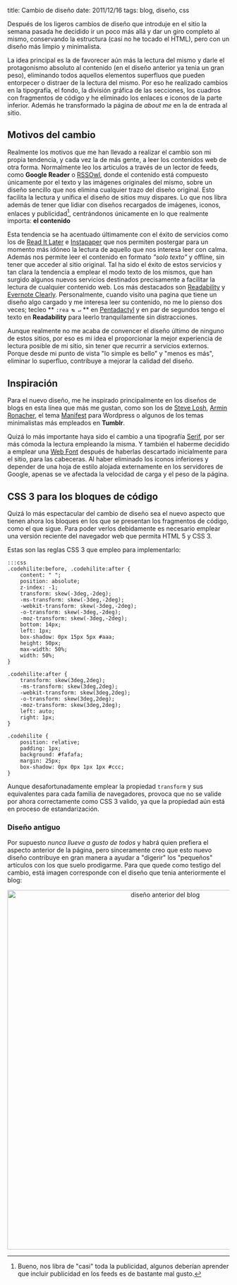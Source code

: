 title: Cambio de diseño
date: 2011/12/16
tags: blog, diseño, css

Después de los ligeros cambios de diseño que introduje en el sitio la semana 
pasada he decidido ir un poco más allá y dar un giro completo al mismo, 
conservando la estructura (casi no he tocado el HTML), pero con un diseño 
más limpio y minimalista.

La idea principal es la de favorecer aún más la lectura del mismo y darle el protagonismo absoluto al contenido (en el diseño anterior ya tenia un gran peso), 
eliminando todos aquellos elementos superfluos que pueden entorpecer o distraer 
de la lectura del mismo. Por eso he realizado cambios en la tipografía, el fondo, 
la división gráfica de las secciones, los cuadros con fragmentos de código y he 
eliminado los enlaces e iconos de la parte inferior. Además he transformado la 
página de *about me* en la de entrada al sitio. 

## Motivos del cambio

Realmente los motivos que me han llevado a realizar el cambio son mi propia 
tendencia, y cada vez la de más gente, a leer los contenidos web de otra forma.
Normalmente leo los articulos a través de un lector de feeds, como 
**Google Reader** o [RSSOwl](http://www.rssowl.org/), donde el contenido está 
compuesto únicamente por el texto y las imágenes originales del mismo, 
sobre un diseño sencillo que nos elimina cualquier trazo del diseño original. 
Esto facilita la lectura y unifica el diseño de sitios muy dispares. Lo que nos 
libra además de tener que lidiar con diseños recargados de imágenes, iconos, 
enlaces y publicidad[^1], centrándonos únicamente en lo que realmente importa: 
**el contenido**

Esta tendencia se ha acentuado últimamente con el éxito de servicios como los de 
[Read It Later][ril] e [Instapaper][insta] que nos permiten postergar para un 
momento más idóneo la lectura de aquello que nos interesa leer con calma. Además 
nos permite leer el contenido en formato *"solo texto"* y offline, sin tener que 
acceder al sitio original. Tal ha sido el éxito de estos servicios y tan clara la 
tendencia a emplear el modo texto de los mismos, que han surgido algunos nuevos 
servicios destinados precisamente a facilitar la lectura de cualquier contenido 
web. Los más destacados son [Readability][rdblty] y [Evernote Clearly][Eclearly]. 
Personalmente, cuando visito una pagina que tiene un diseño algo cargado y me 
interesa leer su contenido, no me lo pienso dos veces; tecleo ** `:rea ↹ ↵` ** en 
[Pentadactyl][penta] y en par de segundos tengo el texto en **Readability** para 
leerlo tranquilamente sin distracciones.

Aunque realmente no me acaba de convencer el diseño último de ninguno de estos 
sitios, por eso es mi idea el proporcionar la mejor experiencia de lectura 
posible de mi sitio, sin tener que recurrir a servicios externos. Porque desde mi 
punto de vista "lo simple es bello" y "menos es más", eliminar lo superfluo, 
contribuye a mejorar la calidad del diseño.

## Inspiración

Para el nuevo diseño, me he inspirado principalmente en los diseños de blogs en 
esta línea que más me gustan, como son los de [Steve Losh][slosh], 
[Armin Ronacher][armin], el tema [Manifest][manifest] para Wordpress o algunos 
de los temas minimalistas más empleados en **Tumblr**. 

Quizá lo más importante haya sido el cambio a una tipografía [Serif](http://es.wikipedia.org/wiki/Serif), por ser más cómoda la lectura empleando la misma. 
Y también el haberme decidido a emplear una [Web Font](http://es.wikipedia.org/wiki/Web_Open_Font_Format) después de haberlas descartado inicialmente para el sitio, 
para las cabeceras. Al haber eliminado los iconos inferiores y depender de una 
hoja de estilo alojada externamente en los servidores de Google, apenas se ve 
afectada la velocidad de carga y el peso de la página.


## CSS 3 para los bloques de código

Quizá lo más espectacular del cambio de diseño sea el nuevo aspecto que tienen 
ahora los bloques en los que se presentan los fragmentos de código, como el que 
sigue. Para poder verlos debidamente es necesario emplear una versión reciente 
del navegador web que permita HTML 5 y CSS 3. 

Estas son las reglas CSS 3 que empleo para implementarlo:

    :::css
    .codehilite:before, .codehilite:after {
        content: " ";
        position: absolute;
        z-index: -1;
        transform: skew(-3deg,-2deg);
        -ms-transform: skew(-3deg,-2deg);
        -webkit-transform: skew(-3deg,-2deg);
        -o-transform: skew(-3deg,-2deg);
        -moz-transform: skew(-3deg,-2deg);
        bottom: 14px;
        left: 1px;
        box-shadow: 0px 15px 5px #aaa;
        height: 50px;
        max-width: 50%;
        width: 50%;
    }
        
    .codehilite:after {
        transform: skew(3deg,2deg);
        -ms-transform: skew(3deg,2deg);
        -webkit-transform: skew(3deg,2deg);
        -o-transform: skew(3deg,2deg);
        -moz-transform: skew(3deg,2deg);
        left: auto;
        right: 1px;
    }
    
    .codehilite {
        position: relative;
        padding: 1px;
        background: #fafafa;
        margin: 25px;
        box-shadow: 0px 0px 1px 1px #ccc;
    }
    
Aunque desafortunadamente emplear la propiedad `transform` y sus equivalentes 
para cada familia de navegadores, provoca que no se valide por ahora correctamente 
como CSS 3 valido, ya que la propiedad aún está en proceso de estandarización.

### Diseño antiguo

Por supuesto *nunca llueve a gusto de todos* y habrá quien prefiera el aspecto 
anterior de la página, pero sinceramente creo que esto nuevo diseño contribuye en 
gran manera a ayudar a "digerir" los "pequeños" artículos con los que suelo 
prodigarme. Para que quede como testigo del cambio, está imagen corresponde 
con el diseño que tenia anteriormente el blog:

<p style="text-align:center;"><img src="pictures/diseño_2011.png" 
alt="diseño anterior del blog" title="diseño anterior del blog" width=700 
height=813 /></p>

[^1]: Bueno, nos libra de "casi" toda la publicidad, algunos deberían aprender que incluir publicidad en los feeds es de bastante mal gusto.


  [armin]: http://lucumr.pocoo.org/about/
  [slosh]: http://stevelosh.com/about/
  [manifest]: http://jimbarraud.com/manifest/
  [ril]: http://readitlaterlist.com/
  [rdblty]: http://www.readability.com/
  [insta]: http://www.instapaper.com/
  [Eclearly]: http://www.evernote.com/about/download/clearly.php
  [penta]: http://dactyl.sourceforge.net/pentadactyl/
  
  
  
  
